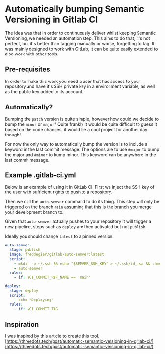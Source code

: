 # Automatically bumping Semantic Versioning in Gitlab CI
The idea was that in order to continuously deliver whilst keeping Semantic Versioning, we needed an automation step. 
This aims to do that, it's not perfect, but it's better than tagging manually or worse, forgetting to tag. It was mainly
designed to work with GitLab, it can be quite easily extended to also work with other tools.

## Pre-requisites
In order to make this work you need a user that has access to your repository and have it's SSH private key in a 
environment variable, as well as the public key added to its account.

## Automatically?
Bumping the `patch` version is quite simple, however how could we decide to bump the `minor` or `major`? Quite frankly
it would be quite difficult to guess it based on the code changes, it would be a cool project for another day though!

For now the only way to automatically bump the version is to include a keyword in the last commit message. The options
are to use `#major` to bump the major and `#minor` to bump minor. This keyword can be anywhere in the last commit 
message.

## Example .gitlab-ci.yml
Below is an example of using it in GitLab CI. First we inject the SSH key of the user with sufficient rights to push to
a repository.

Then we call the `auto-semver` command to do its thing. This step will only be triggered on the branch `main` assuming 
that this is the branch you merge your development branch to. 

Given that `auto-semver` actually pushes to your repository it will trigger a new pipeline, steps such as `deploy` are 
then activated but not `publish`. 

Ideally you should change `latest` to a pinned version.

```yaml
auto-semver:
  stage: publish
  image: freddegier/gitlab-auto-semver:latest
  script:
    - mkdir -p ~/.ssh && echo "$SEMVER_SSH_KEY" > ~/.ssh/id_rsa && chmod -R 700 ~/.ssh
    - auto-semver
  rules:
    - if: $CI_COMMIT_REF_NAME == 'main'

deploy:
  stage: deploy
  script:
    - echo "Deploying"
  rules:
    - if: $CI_COMMIT_TAG
```

## Inspiration
I was inspired by this article to create this tool. [https://threedots.tech/post/automatic-semantic-versioning-in-gitlab-ci/](https://threedots.tech/post/automatic-semantic-versioning-in-gitlab-ci/)

